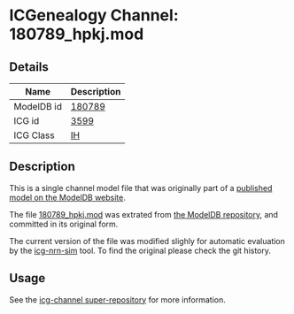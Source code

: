 # ICGenealogy Channel: 180789\_hpkj.mod

## Details

Name | Description
---- | -----------
ModelDB id | [180789](http://senselab.med.yale.edu/ModelDB/ShowModel.cshtml?model=180789)
ICG id | [3599](http://icg.neurotheory.ox.ac.uk/channels/4/3599)
ICG Class | [IH](http://icg.neurotheory.ox.ac.uk/channels/4)

## Description

This is a single channel model file that was originally part of a [published model on the ModelDB website](http://senselab.med.yale.edu/mModelDB/ShowModel.cshtml?model=180789).


The file [180789\_hpkj.mod](180789_hpkj.mod) was extrated from [the ModelDB repository](http://senselab.med.yale.edu/ModelDB/ShowModel.cshtml?model=180789), and committed in its original form.

The current version of the file was modified slighly for automatic evaluation by the [icg-nrn-sim](https://github.com/icgenealogy/icg-nrn-sim) tool. To find the original please check the git history.


## Usage

See the [icg-channel super-repository](https://github.com/icgenealogy/icg-channels) for more information.
